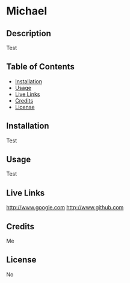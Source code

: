 # Michael

## Description
Test

## Table of Contents
* [Installation](#installation)
* [Usage](#usage)
* [Live Links](#Links)
* [Credits](#credits)
* [License](#license)

## Installation
Test

## Usage
Test

## Live Links
http://www.google.com
http://www.github.com

## Credits
Me

## License
No